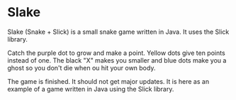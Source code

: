 Slake
=====

Slake (Snake + Slick) is a small snake game written in Java. It uses the Slick library.

Catch the purple dot to grow and make a point. Yellow dots give ten points instead of one. The black "X" makes you smaller and blue 
dots make you a ghost so you don't die when ou hit your own body.

The game is finished. It should not get major updates. It is here as an example of a game written in Java using the Slick library.
